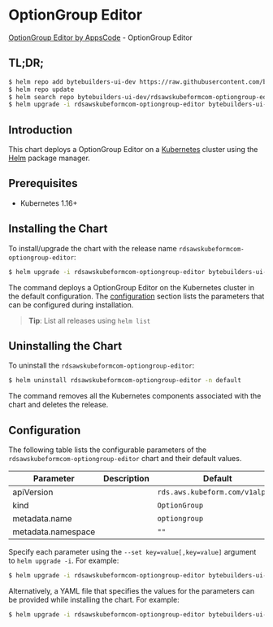 # OptionGroup Editor

[OptionGroup Editor by AppsCode](https://byte.builders) - OptionGroup Editor

## TL;DR;

```bash
$ helm repo add bytebuilders-ui-dev https://raw.githubusercontent.com/bytebuilders/ui-wizards/
$ helm repo update
$ helm search repo bytebuilders-ui-dev/rdsawskubeformcom-optiongroup-editor --version=v0.4.17
$ helm upgrade -i rdsawskubeformcom-optiongroup-editor bytebuilders-ui-dev/rdsawskubeformcom-optiongroup-editor -n default --create-namespace --version=v0.4.17
```

## Introduction

This chart deploys a OptionGroup Editor on a [Kubernetes](http://kubernetes.io) cluster using the [Helm](https://helm.sh) package manager.

## Prerequisites

- Kubernetes 1.16+

## Installing the Chart

To install/upgrade the chart with the release name `rdsawskubeformcom-optiongroup-editor`:

```bash
$ helm upgrade -i rdsawskubeformcom-optiongroup-editor bytebuilders-ui-dev/rdsawskubeformcom-optiongroup-editor -n default --create-namespace --version=v0.4.17
```

The command deploys a OptionGroup Editor on the Kubernetes cluster in the default configuration. The [configuration](#configuration) section lists the parameters that can be configured during installation.

> **Tip**: List all releases using `helm list`

## Uninstalling the Chart

To uninstall the `rdsawskubeformcom-optiongroup-editor`:

```bash
$ helm uninstall rdsawskubeformcom-optiongroup-editor -n default
```

The command removes all the Kubernetes components associated with the chart and deletes the release.

## Configuration

The following table lists the configurable parameters of the `rdsawskubeformcom-optiongroup-editor` chart and their default values.

|     Parameter      | Description |                  Default                   |
|--------------------|-------------|--------------------------------------------|
| apiVersion         |             | <code>rds.aws.kubeform.com/v1alpha1</code> |
| kind               |             | <code>OptionGroup</code>                   |
| metadata.name      |             | <code>optiongroup</code>                   |
| metadata.namespace |             | <code>""</code>                            |


Specify each parameter using the `--set key=value[,key=value]` argument to `helm upgrade -i`. For example:

```bash
$ helm upgrade -i rdsawskubeformcom-optiongroup-editor bytebuilders-ui-dev/rdsawskubeformcom-optiongroup-editor -n default --create-namespace --version=v0.4.17 --set apiVersion=rds.aws.kubeform.com/v1alpha1
```

Alternatively, a YAML file that specifies the values for the parameters can be provided while
installing the chart. For example:

```bash
$ helm upgrade -i rdsawskubeformcom-optiongroup-editor bytebuilders-ui-dev/rdsawskubeformcom-optiongroup-editor -n default --create-namespace --version=v0.4.17 --values values.yaml
```
